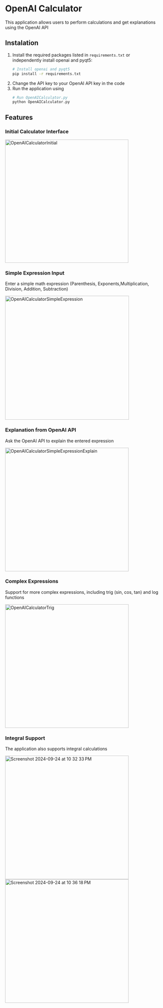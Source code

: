 # OpenAI Calculator

This application allows users to perform calculations and get explanations using the OpenAI API

## Instalation
1. Install the required packages listed in `requirements.txt` or independently install openai and pyqt5:
   ```bash
   # Install openai and pyqt5
   pip install -r requirements.txt
2. Change the API key to your OpenAI API key in the code
3. Run the application using
   ```bash
   # Run OpenAICalculator.py
   python OpenAICalculator.py
   
## Features
### Initial Calculator Interface

<img width="400" alt="OpenAICalculatorInitial" src="https://github.com/user-attachments/assets/4807b7b8-f202-4291-999e-72d85d91831d">



### Simple Expression Input

Enter a simple math expression (Parenthesis, Exponents,Multiplication, Division, Addition, Subtraction)

<img width="402" alt="OpenAICalculatorSimpleExpression" src="https://github.com/user-attachments/assets/78b69e82-0e2f-4751-8bf4-163eb9b37c93">



### Explanation from OpenAI API

Ask the OpenAI API to explain the entered expression

<img width="401" alt="OpenAICalculatorSimpleExpressionExplain" src="https://github.com/user-attachments/assets/84bd4ef3-d30d-4219-9177-27c045472bb7">



### Complex Expressions 

Support for more complex expressions, including trig (sin, cos, tan) and log functions

<img width="401" alt="OpenAICalculatorTrig" src="https://github.com/user-attachments/assets/61b9611e-c753-438c-a82a-74e688776775">



### Integral Support

The application also supports integral calculations

<img width="401" alt="Screenshot 2024-09-24 at 10 32 33 PM" src="https://github.com/user-attachments/assets/56d67ca3-ed57-4872-8919-74d13e6cf3ea">
<img width="401" alt="Screenshot 2024-09-24 at 10 36 18 PM" src="https://github.com/user-attachments/assets/1f03196b-fbcf-45e6-952b-40d94c64d5a8">


